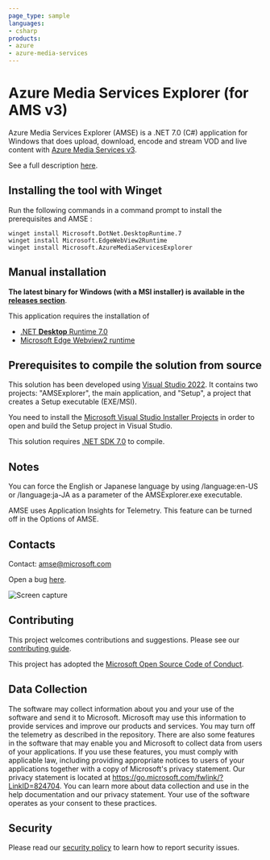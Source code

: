 ```yaml
---
page_type: sample
languages:
- csharp
products:
- azure
- azure-media-services
---
```


# Azure Media Services Explorer (for AMS v3)

Azure Media Services Explorer (AMSE) is a .NET 7.0 (C#) application for Windows that does upload, download, encode and stream VOD and live content with [Azure Media Services v3](https://azure.microsoft.com/en-us/services/media-services/).

See a full description [here](http://azure.microsoft.com/blog/2014/10/08/managing-media-workflows-with-the-new-azure-media-services-explorer-tool).

## Installing the tool with Winget

Run the following commands in a command prompt to install the prerequisites and AMSE :

```console
winget install Microsoft.DotNet.DesktopRuntime.7
winget install Microsoft.EdgeWebView2Runtime
winget install Microsoft.AzureMediaServicesExplorer
```

## Manual installation

**The latest binary for Windows (with a MSI installer) is available in the [releases section](https://github.com/Azure/Azure-Media-Services-Explorer/releases)**.

This application requires the installation of
- [.NET **Desktop** Runtime 7.0](https://dotnet.microsoft.com/download/dotnet/7.0)
- [Microsoft Edge Webview2 runtime](https://developer.microsoft.com/microsoft-edge/webview2/)

## Prerequisites to compile the solution from source

This solution has been developed using [Visual Studio 2022](https://visualstudio.microsoft.com/vs/). It contains two projects: "AMSExplorer", the main application, and "Setup", a project that creates a Setup executable (EXE/MSI).

You need to install the [Microsoft Visual Studio Installer Projects](https://marketplace.visualstudio.com/items?itemName=VisualStudioClient.MicrosoftVisualStudio2022InstallerProjects) in order to open and build the Setup project in Visual Studio.

This solution requires [.NET SDK 7.0](https://dotnet.microsoft.com/download/dotnet/7.0) to compile.

## Notes

You can force the English or Japanese language by using /language:en-US or /language:ja-JA as a parameter of the AMSExplorer.exe executable.

AMSE uses Application Insights for Telemetry. This feature can be turned off in the Options of AMSE.

## Contacts

Contact: amse@microsoft.com

Open a bug [here](https://github.com/Azure/Azure-Media-Services-Explorer/issues/new).

![Screen capture](https://user-images.githubusercontent.com/8104205/116678834-17935c80-a9aa-11eb-9419-6c79de82b8ca.png)

## Contributing

This project welcomes contributions and suggestions. Please see our [contributing guide](CONTRIBUTING.md).

This project has adopted the [Microsoft Open Source Code of Conduct](CODE_OF_CONDUCT.md).

## Data Collection

The software may collect information about you and your use of the software and send it to Microsoft. Microsoft may use this information to provide services and improve our products and services. You may turn off the telemetry as described in the repository. There are also some features in the software that may enable you and Microsoft to collect data from users of your applications. If you use these features, you must comply with applicable law, including providing appropriate notices to users of your applications together with a copy of Microsoft's privacy statement. Our privacy statement is located at <https://go.microsoft.com/fwlink/?LinkID=824704>. You can learn more about data collection and use in the help documentation and our privacy statement. Your use of the software operates as your consent to these practices.

## Security
Please read our [security policy](SECURITY.md) to learn how to report security issues.
